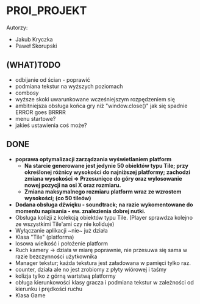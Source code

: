 # PROI_PROJEKT

Autorzy:
- Jakub Kryczka
- Paweł Skorupski

## (WHAT)TODO
- odbijanie od ścian - poprawić
- podmiana tekstur na wyższych poziomach
- combosy
- wyższe skoki uwarunkowane wcześniejszym rozpędzeniem się
- ambitniejsza obsługa końca gry niż "window.close()" jak się spadnie ERROR goes BRRRR
- menu startowe?
- jakieś ustawienia coś może?

## DONE
- **poprawa optymalizacji zarządzania wyświetlaniem platform**
  - **Na starcie generowane jest jedynie 50 obiektów typu Tile; przy określonej różnicy wysokości do najniższej platformy; zachodzi zmiana wysokości => Przesunięce do góry oraz wylosowanie nowej pozycji na osi X oraz rozmiaru.**
  - **Zmiana maksymalnego rozmiaru platform wraz ze wzrostem wysokości; (co 50 tileów)**
- **Dodana obsługa dźwięku - soundtrack; na razie wykomentowane do momentu napisania - ew. znalezienia dobrej nutki.**
- Obsługa kolizji z kolekcją obiektów typu Tile. (Player sprawdza kolejno ze wszystkimi Tile'ami czy nie koliduje)
- Wyłączanie aplikacji ~nie~ już działa
- Klasa "Tile" (platforma)
- losowa wielkość i położenie platform
- Ruch kamery -> działa w miarę poprawnie, nie przesuwa się sama w razie bezczynności użytkownika
- Manager tekstur; każda tekstura jest załadowana w pamięci tylko raz.
- counter, działa ale no jest zrobiomy z płyty wiórowej i taśmy
- kolizja tylko z górną wartstwą platformy
- obługa kierunkowości klasy gracza i podmiana tekstur w zależności od kierunku i prędkości ruchu
- Klasa Game
